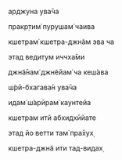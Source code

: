 арджуна ува̄ча

пракр̣тим̇ пурушам̇ чаива

кшетрам̇ кшетра-джн̃ам эва ча

этад ведитум иччха̄ми

джн̃а̄нам̇ джн̃ейам̇ ча кеш́ава

ш́рӣ-бхагава̄н ува̄ча



идам̇ ш́арӣрам̇ каунтейа

кшетрам итй абхидхӣйате

этад йо ветти там̇ пра̄хух̣

кшетра-джн̃а ити тад-видах̣